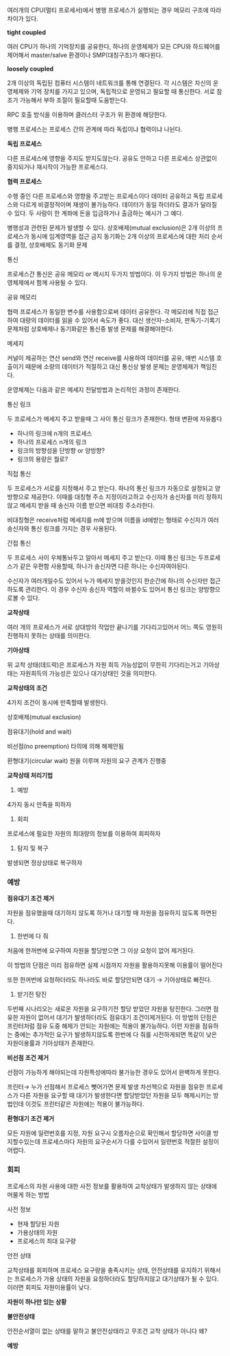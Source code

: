 여러개의 CPU(멀티 프로세서)에서 병행 프로세스가 실행되는 경우 메모리 구조에 따라 차이가 있다.

**tight coupled**

여러 CPU가 하나의 기억장치를 공유한다, 하나의 운영체제가 모든 CPU와 하드웨어를 제어해서 master/salve 환경이나 SMP(대칭구조)가 해다왼다.

**loosely coupled**

2개 이상의 독립된 컴퓨터 시스템이 네트워크를 통해 연결된다. 각 시스템은 자신의 운영체제와 기억 장치를 가지고 있으며, 독립적으로 운영되고 필요할 때 통신한다. 서로 참조가 가능해서 부하 조절이 필요할때 도움받는다. 

RPC 호출 방식을 이용하며 클러스터 구조가 위 환경에 해당한다.

병행 프로세스는 프로세스 간의 관계에 따라 독립이냐 협력이냐 나뉜다.

**독립 프로세스**

다른 프로세스에 영향을 주지도 받지도않는다. 공유도 안하고 다른 프로세스 상관없이 중지되거나 재시작이 가능한 프로세스다.

**협력 프로세스**

수행 중인 다른 프로세스와 영향을 주고받는 프로세스이다 데이터 공유하고 독립 프로세스와 다르게 비결정적이며 재생이 불가능하다. 데이터가 동일 하더라도 결과가 달라질 수 있다. 두 사람이 한 계좌에 돈을 입금하거나 출금하는 예시가 그 예다.

병행성과 관련된 문제가 발생할 수 있다.
상호배제(mutual exclusion)은 2개 이상의 프로세스가 동시에 임계영역을 접근 금지
동기화는 2개 이상의 프로세스에 대한 처리 순서를 결정, 상호배제도 동기화 문제

통신

프로세스간 통신은 공유 메모리 or 메시지 두가지 방법이다. 이 두가지 방법은 하나의 운영체제에서 함께 사용될 수 있다.

공유 메모리

협력 프로세스가 동일한 변수를 사용함으로써 데이터 공유한다. 각 메모리에 직접 접근하여 대량의 데이터를 읽을 수 있어서 속도가 좋다. 대신 생산자-소비자, 판독기-기록기 문제처럼 상호배제나 동기화같은 통신중 발생 문제를 해결해야한다.

메세지

커널이 제공하는 연산 send와 연산 receive를 사용하여 데이터를 공유, 매번 시스템 호출이기 때문에 소량의 데이터가 적절하고 대신 통신상 발생 문제는 운영체제가 책임진다.

운영체제는 다음과 같은 메세지 전달방법과 논리적인 과정이 존재한다.

통신 링크

두 프로세스가 메세지 주고 받을때 그 사이 통신 링크가 존재한다. 형태 변환에 자유롭다

- 하나의 링크에 n개의 프로세스
- 하나의 프로세스 n개의 링크
- 링크의 방향성을 단방향 or 양방향?
- 링크의 용량은 뭘로?

직접 통신

두 프로세스가 서로를 지정해서 주고 받는다. 하나의 통신 링크가 자동으로 설정되고 양방향으로 제공한다. 이때를  대칭형 주소 지정이라고하고 수신자가 송신자를 미리 정하지않고 메세지 받을 때 송신자 이름 받으면 비대칭 주소라한다.

비대칭형은 receive처럼 메세지를 m에 받으며 이름을 id에받는 형태로 수신자가 여러 송신자와 통신 링크를 가지는 경우 사용된다.

간접 통신

두 프로세스 사이 우체통놔두고 알아서 메세지 주고 받는다. 이때 통신 링크는 두프로세스가 같은 우편함 사용할때, 하나가 송신자면 다른 하나는 수신자여야된다. 

수신자가 여러개일수도 있어서 누가 메세지 받을것인지 한순간에 하나의 수신자만 접근하도록 관리한다. 이 경우 수신자 송신자 역할이 바뀔수도 있어서 통신 링크는 양방향으로볼 수 있다.

**교착상태**

여러 개의 프로세스가 서로 상대방의 작업만 끝나기를 기다리고있어서 어느 쪽도 영원히 진행하지 못하는 상태를 의미한다.

**기아상태**

위 교착 상태(데드락)은 프로세스가 자원 희득 가능성없이 무한히 기다리는거고 기아상태는 자원희득의 가능성은 있으나 대기상태인 것을 의미한다.

**교착상태의 조건**

4가지 조건이 동시에 만족할때 발생한다.

상호배제(mutual exclusion) 

점유대기(hold and wait) 

비선점(no preemption) 타의에 의해 해제안됨

환형대기(circular wait) 원을 이루며 자원의 요구 관계가 진행중

**교착상태 처리기법**

1. 예방

4가지 동시 만족을 피하자

1. 회피

프로세스에 필요한 자원의 최대량의 정보를 이용하여 회피하자

1. 탐지 및 복구

발생되면 정상상태로 복구하자

### 예방

**점유대기 조건 제거**

자원을 점유했을때 대기하지 않도록 하거나 대기할 때 자원을 점유하지 않도록 하면된다.

1. 한번에 다 줘 

처음에 한꺼번에 요구하여 자원을 할당받으면 그 이상 요청이 없어 제거된다.

이 방법의 단점은 미리 점유하면 실제 시점까지 자원을 활용하지못해 이용률이 떨어진다

또한 한꺼번에 요청하더라도 하나라도 바로 할당안되면 대기 → 기아상태로 빠진다.

1. 받기전 탕진

두번째 시나리오는 새로운 자원을 요구하기전 할당 받았던 자원을 탕진한다. 그러면 점유한 자원이 없어서 대기가 발생하더라도 점유대기 조건이제거된다. 이 방법의 단점은 프린터처럼 점유 도중 해제가 안되는 자원에는 적용이 불가능하다. 이런 자원을 점유하는 중에는 추가적인 요구가 발생하지않도록 한번에 다 줘를 시전하게되면 똑같이 낮은 자원이용률과 기아상태가 존재한다.

**비선점 조건 제거**

선점이 가능하게 해야되는데 자원특성에따라 불가능한 경우도 있어서 완벽하게 못한다.

프린터→ 누가 선점해서 프로세스 뺏어가면 문제 발생 차선책으로 자원을 점유한 프로세스가 다른 자원을 요구할 때 대기가 발생한다면 할당받았던 자원을 모두 해제시키는 방법인데 이것도 프린터같은 자원에는 적용이 불가능하다.

**환형대기 조건 제거**

모든 자원에 일련번호를 지정, 자원 요구시 오름차순으로 확인해서 할당하면 사이클 방지할수있는데 프로세스마다 자원의 요구순서가 다를 수있어서 일련번호 적절한 설정이 어렵다.

### 회피

프로세스의 자원 사용에 대한 사전 정보를 활용하여 교착상태가 발생하지 않는 상태에 머물게 하는 방법

사전 정보

- 현재 할당된 자원
- 가용상태의 자원
- 프로세스의 최대 요구량

안전 상태

교착상태를 회피하며 프로세스 요구량을 충족시키는 상태, 안전상태를 유지하기 위해서는 프로세스가 가용 상태의 자원을 요청하더라도 할당하지않고 대기상태가 될 수 있다. 이러면 회피도 자원이용률이 낮다.

**자원이 하나만 있는 상황**

**불안전상태**

안전순서열이 없는 상태를 말하고 불안전상태라고 무조건 교착 상태가 아니다 왜?

**예방**
